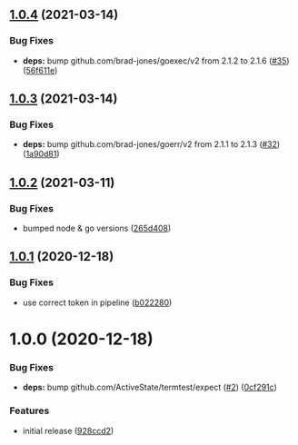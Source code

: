 ## [1.0.4](https://github.com/brad-jones/ssh-add-with-pass/compare/v1.0.3...v1.0.4) (2021-03-14)


### Bug Fixes

* **deps:** bump github.com/brad-jones/goexec/v2 from 2.1.2 to 2.1.6 ([#35](https://github.com/brad-jones/ssh-add-with-pass/issues/35)) ([56f611e](https://github.com/brad-jones/ssh-add-with-pass/commit/56f611e5d59c05bfcc0fa8db3c7494c6cca1c36f))

## [1.0.3](https://github.com/brad-jones/ssh-add-with-pass/compare/v1.0.2...v1.0.3) (2021-03-14)


### Bug Fixes

* **deps:** bump github.com/brad-jones/goerr/v2 from 2.1.1 to 2.1.3 ([#32](https://github.com/brad-jones/ssh-add-with-pass/issues/32)) ([1a90d81](https://github.com/brad-jones/ssh-add-with-pass/commit/1a90d8127e2f79f59ca620be71e80ef4a129ca42))

## [1.0.2](https://github.com/brad-jones/ssh-add-with-pass/compare/v1.0.1...v1.0.2) (2021-03-11)


### Bug Fixes

* bumped node & go versions ([265d408](https://github.com/brad-jones/ssh-add-with-pass/commit/265d408e6e50046acf5294b194315a8182f3e350))

## [1.0.1](https://github.com/brad-jones/ssh-add-with-pass/compare/v1.0.0...v1.0.1) (2020-12-18)


### Bug Fixes

* use correct token in pipeline ([b022280](https://github.com/brad-jones/ssh-add-with-pass/commit/b02228076b3081445121fd5417fb878af900dd0f))

# 1.0.0 (2020-12-18)


### Bug Fixes

* **deps:** bump github.com/ActiveState/termtest/expect ([#2](https://github.com/brad-jones/ssh-add-with-pass/issues/2)) ([0cf291c](https://github.com/brad-jones/ssh-add-with-pass/commit/0cf291c8446709755bbe8aa8afed917c9f23d6d5))


### Features

* initial release ([928ccd2](https://github.com/brad-jones/ssh-add-with-pass/commit/928ccd25aa642f37415dc09eb59a4a504184f0d3))
